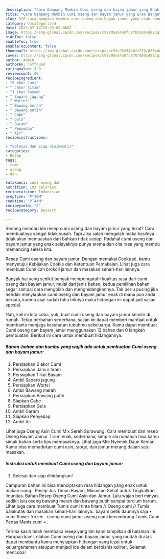 ```yaml
---
description: "Cara Gampang Membin Cumi oseng dan bayam jamur yang Enak Banget"
title: "Cara Gampang Membin Cumi oseng dan bayam jamur yang Enak Banget"
slug: 326-cara-gampang-membin-cumi-oseng-dan-bayam-jamur-yang-enak-banget
category: Uncategorized
date: 2022-07-14T20:20:09.068Z
image: https://img-global.cpcdn.com/recipes/c99c95e54a0fc870/680x482cq70/cumi-oseng-dan-bayam-jamur-foto-resep-utama.jpg
hideToc: false
enableToc: true
enableTocContent: false
thumbnail: https://img-global.cpcdn.com/recipes/c99c95e54a0fc870/680x482cq70/cumi-oseng-dan-bayam-jamur-foto-resep-utama.jpg
cover: https://img-global.cpcdn.com/recipes/c99c95e54a0fc870/680x482cq70/cumi-oseng-dan-bayam-jamur-foto-resep-utama.jpg
author: Admin
authorAv: notfound
ratingvalue: 3.9
reviewcount: 20
recipeingredient:
- "6 ekor Cumi"
- " Jamur tiram"
- "1 ikat Bayam"
- " Saparo jagung"
- " Wortel"
- " Bawang merah"
- " Bawang putih"
- " Cabe"
- " Gula"
- " Garam"
- " Penyedap"
- " Air"
recipeinstructions:

- "Selesai dan siap dinikmati!"
categories:
- Resep
tags:
- cumi
- oseng
- dan

katakunci: cumi oseng dan 
nutrition: 193 calories
recipecuisine: Indonesian
preptime: "PT10M"
cooktime: "PT44M"
recipeyield: "4"
recipecategory: Dessert

---
```



Sedang mencari ide resep cumi oseng dan bayam jamur yang lezat? Cara membuatnya sangat tidak susah. Tapi Jika salah mengolah maka hasilnya tidak akan memuaskan dan bahkan tidak sedap. Padahal cumi oseng dan bayam jamur yang enak selayaknya punya aroma dan cita rasa yang mampu memancing selera kita.


Resep Cumi oseng dan bayam jamur. Dengan memakai Cookpad, kamu menyetujui Kebijakan Cookie dan Ketentuan Pemakaian. Lihat juga cara membuat Cumi cah brokoli jamur dan masakan sehari-hari lainnya.

Banyak hal yang sedikit banyak mempengaruhi kualitas rasa dari cumi oseng dan bayam jamur, mulai dari jenis bahan, kedua pemilihan bahan segar sampai cara mengolah dan menghidangkannya. Tak perlu pusing jika hendak menyiapkan cumi oseng dan bayam jamur enak di mana pun anda berada, karena asal sudah tahu triknya maka hidangan ini dapat jadi sajian spesial.


Nah, kali ini kita coba, yuk, buat cumi oseng dan bayam jamur sendiri di rumah. Tetap berbahan sederhana, sajian ini dapat memberi manfaat untuk membantu menjaga kesehatan tubuhmu sekeluarga. Kamu dapat membuat Cumi oseng dan bayam jamur menggunakan 12 bahan dan 0 langkah pembuatan. Berikut ini cara untuk membuat hidangannya.

<!--inarticleads1-->

##### Bahan-bahan dan bumbu yang wajib ada untuk pembuatan Cumi oseng dan bayam jamur:

1. Persiapkan 6 ekor Cumi
1. Persiapkan  Jamur tiram
1. Persiapkan 1 ikat Bayam
1. Ambil  Saparo jagung
1. Persiapkan  Wortel
1. Ambil  Bawang merah
1. Persiapkan  Bawang putih
1. Siapkan  Cabe
1. Persiapkan  Gula
1. Ambil  Garam
1. Siapkan  Penyedap
1. Ambil  Air


Lihat juga Oseng Asin Cumi Mix Sereh Surawung. Cara membuat dan resep Oseng Bayam Jamur Tiram enak, sederhana, simple ala rumahan bisa kamu simak bahan serta tips memasaknya. Lihat juga Mie Nyemek Daun Keman. Kamu bisa memadukan cumi asin, taoge, dan jamur merang dalam satu masakan. 

<!--inarticleads2-->

##### Instruksi untuk membuat Cumi oseng dan bayam jamur:


1. Selesai dan siap dihidangkan!

Campuran bahan ini bisa menciptakan rasa hidangan yang enak untuk makan siang.. Resep Jus Timun Bayam, Minuman Sehat untuk Tingkatkan Imunitas. Bahan Resep Oseng Cumi Asin dan Jamur. Lalu wajan beri minyak sedikit lalu oseng bawang merah dan bawang putih sampai tercium harum. Lihat juga cara membuat Tumis cumi tinta hitam // Oseng cumi // Tumis balakutak dan masakan sehari-hari lainnya.. bayam petik daunnya saja • cumi flower frozen . oseng cumi jamur oseng cumi kecombrang Tumis Cumi Pedas Manis cumi • . 

Terima kasih telah membaca resep yang tim kami tampilkan di halaman ini. Harapan kami, olahan Cumi oseng dan bayam jamur yang mudah di atas dapat membantu kamu menyiapkan hidangan yang lezat untuk keluarga/teman ataupun menjadi ide dalam berbisnis kuliner. Selamat mencoba!

